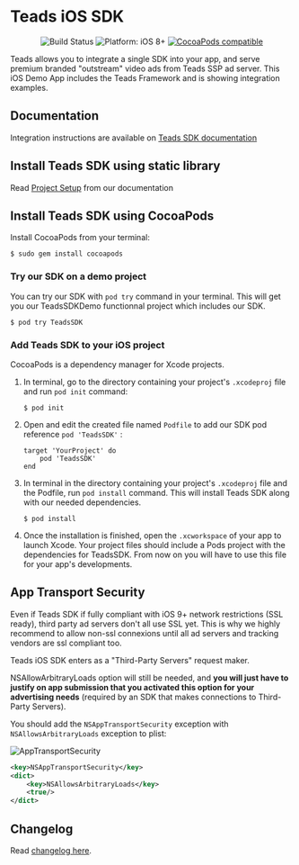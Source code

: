 # Teads iOS SDK

<p align="center">
    <img src="https://jenkins.teads.net/buildStatus/icon?job=format/sdk/ios/TeadsSDK-iOS_master" alt="Build Status"/>
    <img src="https://img.shields.io/badge/platform-iOS%208%2B-blue.svg?style=flat" alt="Platform: iOS 8+"/>
    <a href="https://cocoapods.org/?q=TeadsSDK"><img src="https://img.shields.io/cocoapods/v/TeadsSDK.svg" alt="CocoaPods compatible" /></a>
</p>

Teads allows you to integrate a single SDK into your app, and serve premium branded "outstream" video ads from Teads SSP ad server. 
This iOS Demo App includes the Teads Framework and is showing integration examples.

## Documentation

Integration instructions are available on [Teads SDK documentation](http://mobile.teads.tv/sdk/documentation/)

## Install Teads SDK using static library

Read [Project Setup](http://mobile.teads.tv/sdk/documentation/ios/ios-project-setup) from our documentation

## Install Teads SDK using CocoaPods

Install CocoaPods from your terminal:

```
$ sudo gem install cocoapods
```

### Try our SDK on a demo project

You can try our SDK with `pod try` command in your terminal. This will get you our TeadsSDKDemo functionnal project which includes our SDK.

```
$ pod try TeadsSDK
```

### Add Teads SDK to your iOS project

CocoaPods is a dependency manager for Xcode projects.

1. In terminal, go to the directory containing your project's `.xcodeproj` file and run `pod init` command:

    ```
    $ pod init
    ```

2. Open and edit the created file named `Podfile` to add our SDK pod reference `pod 'TeadsSDK'` :

    ```
    target 'YourProject' do
        pod 'TeadsSDK'
    end
    ```

3. In terminal in the directory containing your project's `.xcodeproj` file and the Podfile, run `pod install` command. This will install Teads SDK along with our needed dependencies.

    ```
    $ pod install
    ```

4. Once the installation is finished, open the `.xcworkspace` of your app to launch Xcode. Your project files should include a Pods project with the dependencies for TeadsSDK. From now on you will have to use this file for your app's developments.

## App Transport Security

Even if Teads SDK if fully compliant with iOS 9+ network restrictions (SSL ready), third party ad servers don't all use SSL yet. This is why we highly recommend to allow non-ssl connexions until all ad servers and tracking vendors are ssl compliant too.

Teads iOS SDK enters as a "Third-Party Servers" request maker.

NSAllowArbitraryLoads option will still be needed, and **you will just have to justify on app submission that you activated this option for your advertising needs** (required by an SDK that makes connections to Third-Party Servers).

You should add the `NSAppTransportSecurity` exception with `NSAllowsArbitraryLoads` exception to plist:

![AppTransportSecurity](AppTransportSecurity.png)

```xml
<key>NSAppTransportSecurity</key>
<dict>
    <key>NSAllowsArbitraryLoads</key>
    <true/>
</dict>
```

## Changelog

Read [changelog here](https://github.com/teads/TeadsSDK-iOS/blob/master/CHANGELOG.md). 
